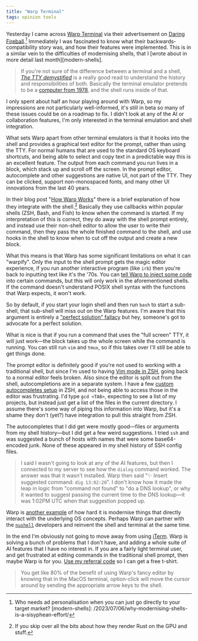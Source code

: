 ```yaml
---
title: "Warp Terminal"
tags: opinion tools
---
```


Yesterday I came across [Warp Terminal][warp] via their advertisement on [Daring Fireball][df-ad].[^good-ad] Immediately I was fascinated to know what their backwards-compatibility story was, and how their features were implemented. This is in a similar vein to the difficulties of modernising shells, that I [wrote about in more detail last month][modern-shells].

[warp]: https://www.warp.dev
[df-ad]: https://daringfireball.net/feeds/sponsors/2023/07/warp_your_terminal_reimagined
[^good-ad]: Who needs ad personalisation when you can just go directly to your target market?
[modern-shells]: /2023/07/06/why-modernising-shells-is-a-sisyphean-effort/

> If you're not sure of the difference between a terminal and a shell, [_The TTY demystified_](http://www.linusakesson.net/programming/tty/) is a really good read to understand the history and responsibilities of both. Basically the terminal emulator pretends to be a [computer from 1978](https://en.wikipedia.org/wiki/VT100), and the shell runs inside of that.

I only spent about half an hour playing around with Warp, so my impressions are not particularly well-informed, it's still in beta so many of these issues could be on a roadmap to fix. I didn't look at any of the AI or collaboration features, I'm only interested in the terminal emulation and shell integration.

What sets Warp apart from other terminal emulators is that it hooks into the shell and provides a graphical text editor for the prompt, rather than using the TTY. For normal humans that are used to the standard OS keyboard shortcuts, and being able to select and copy text in a predictable way this is an excellent feature. The output from each command you run lives in a block, which stack up and scroll off the screen. In the prompt editor, autocomplete and other suggestions are native UI, not part of the TTY. They can be clicked, support non-monospaced fonts, and many other UI innovations from the last 40 years.

In their blog post "[How Warp Works](https://www.warp.dev/blog/how-warp-works)" there is a brief explanation of how they integrate with the shell.[^skip-rust] Basically they use callbacks within popular shells (ZSH, Bash, and Fish) to know when the command is started. If my interpretation of this is correct, they do away with the shell prompt entirely, and instead use their non-shell editor to allow the user to write their command, then they pass the whole finished command to the shell, and use hooks in the shell to know when to cut off the output and create a new block.

[^skip-rust]: If you skip over all the bits about how they render Rust on the GPU and stuff.

What this means is that Warp has some significant limitations on what it can "warpify". Only the input to the shell prompt gets the magic editor experience, if you run another interactive program (like `irb`) then you're back to inputting text like it's the '70s. You can [tell Warp to inject some code](https://docs.warp.dev/features/subshells#how-to-warpify-the-subshell) into certain commands, but this will only work in the aforementioned shells. If the command doesn't understand POSIX shell syntax with the functions that Warp expects, it won't work.

So by default, if you start your login shell and then run `bash` to start a sub-shell, that sub-shell will miss out on the Warp features. I'm aware that this argument is entirely a ["perfect solution" fallacy](https://en.wikipedia.org/wiki/Nirvana_fallacy) but hey, someone's got to advocate for a perfect solution.

What is nice is that if you run a command that uses the "full screen" TTY, it will just work—the block takes up the whole screen while the command is running. You can still run `vim` and `tmux`, so if this takes over I'll still be able to get things done.

The prompt editor is definitely good if you're not used to working with a traditional shell, but since I'm used to having [Vim mode in ZSH](https://koenwoortman.com/zsh-vim-mode/), going back to a normal editor feels broken. Also since the editor is split out from the shell, autocompletions are in a separate system. I have a few [custom autocompletes setup](https://codeberg.org/willhbr/dotfiles/src/branch/main/zsh/completions.zsh) in ZSH, and not being able to access those in the editor was frustrating. I'd type `gcd <TAB>`, expecting to see a list of my projects, but instead just get a list of the files in the current directory. I assume there's some way of piping this information into Warp, but it's a shame they don't (yet?) have integration to pull this straight from ZSH.

The autocompletes that I did get were mostly good—files or arguments from my shell history—but I did get a few weird suggestions. I tried `ssh` and was suggested a bunch of hosts with names that were some base64-encoded junk. None of these appeared in my shell history of SSH config files.

> I said I wasn't going to look at any of the AI features, but then I connected to my server to see how the `dialog` command worked. The answer was that it wasn't installed. Warp then said "✨ Insert suggested command: `dig 13:02:20`". I don't know how it made the leap in logic from "command not found" to "do a DNS lookup", or why it wanted to suggest passing the current time to the DNS lookup—it was 1:02PM UTC when that suggestion popped up.

Warp is [another example](/2023/07/06/why-modernising-shells-is-a-sisyphean-effort/) of how hard it is modernise things that directly interact with the underlying OS concepts. Perhaps Warp can partner with the [`nushell`](https://github.com/nushell/nushell) developers and reinvent the shell and terminal at the same time.

In the end I'm obviously not going to move away from using [iTerm](https://iterm2.com). Warp is solving a bunch of problems that I don't have, and adding a whole suite of AI features that I have no interest in. If you are a fairly light terminal user, and get frustrated at editing commands in the traditional shell prompt, then maybe Warp is for you. [Use my referral code](https://app.warp.dev/referral/8GY984) so I can get a free t-shirt.

> You get like 80% of the benefit of using Warp's fancy editor by knowing that in the MacOS terminal, option-click will move the cursor around by sending the appropriate arrow keys to the shell.
